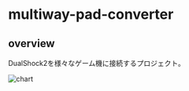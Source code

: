 # multiway-pad-converter

## overview

DualShock2を様々なゲーム機に接続するプロジェクト。

![chart](https://user-images.githubusercontent.com/5597377/174469409-51839756-9196-42b9-89b2-ea5085d715d5.png)
